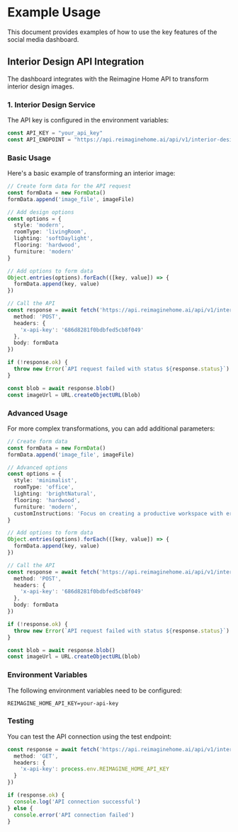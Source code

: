 # Example Usage

This document provides examples of how to use the key features of the social media dashboard.

## Interior Design API Integration

The dashboard integrates with the Reimagine Home API to transform interior design images.

### 1. Interior Design Service

The API key is configured in the environment variables:

```typescript
const API_KEY = "your_api_key"
const API_ENDPOINT = "https://api.reimaginehome.ai/api/v1/interior-design"
```

### Basic Usage

Here's a basic example of transforming an interior image:

```typescript
// Create form data for the API request
const formData = new FormData()
formData.append('image_file', imageFile)

// Add design options
const options = {
  style: 'modern',
  roomType: 'livingRoom',
  lighting: 'softDaylight',
  flooring: 'hardwood',
  furniture: 'modern'
}

// Add options to form data
Object.entries(options).forEach(([key, value]) => {
  formData.append(key, value)
})

// Call the API
const response = await fetch('https://api.reimaginehome.ai/api/v1/interior-design', {
  method: 'POST',
  headers: {
    'x-api-key': '686d8281f0bdbfed5cb8f049'
  },
  body: formData
})

if (!response.ok) {
  throw new Error(`API request failed with status ${response.status}`)
}

const blob = await response.blob()
const imageUrl = URL.createObjectURL(blob)
```

### Advanced Usage

For more complex transformations, you can add additional parameters:

```typescript
// Create form data
const formData = new FormData()
formData.append('image_file', imageFile)

// Advanced options
const options = {
  style: 'minimalist',
  roomType: 'office',
  lighting: 'brightNatural',
  flooring: 'hardwood',
  furniture: 'modern',
  customInstructions: 'Focus on creating a productive workspace with ergonomic furniture'
}

// Add options to form data
Object.entries(options).forEach(([key, value]) => {
  formData.append(key, value)
})

// Call the API
const response = await fetch('https://api.reimaginehome.ai/api/v1/interior-design', {
  method: 'POST',
  headers: {
    'x-api-key': '686d8281f0bdbfed5cb8f049'
  },
  body: formData
})

if (!response.ok) {
  throw new Error(`API request failed with status ${response.status}`)
}

const blob = await response.blob()
const imageUrl = URL.createObjectURL(blob)
```

### Environment Variables

The following environment variables need to be configured:

```env
REIMAGINE_HOME_API_KEY=your-api-key
```

### Testing

You can test the API connection using the test endpoint:

```typescript
const response = await fetch('https://api.reimaginehome.ai/api/v1/interior-design/test', {
  method: 'GET',
  headers: {
    'x-api-key': process.env.REIMAGINE_HOME_API_KEY
  }
})

if (response.ok) {
  console.log('API connection successful')
} else {
  console.error('API connection failed')
}
``` 